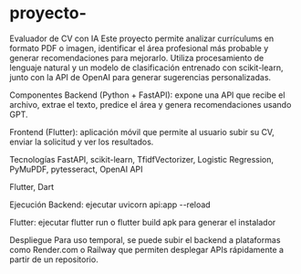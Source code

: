 # proyecto-
Evaluador de CV con IA
Este proyecto permite analizar currículums en formato PDF o imagen, identificar el área profesional más probable y generar recomendaciones para mejorarlo. Utiliza procesamiento de lenguaje natural y un modelo de clasificación entrenado con scikit-learn, junto con la API de OpenAI para generar sugerencias personalizadas.

Componentes
Backend (Python + FastAPI): expone una API que recibe el archivo, extrae el texto, predice el área y genera recomendaciones usando GPT.

Frontend (Flutter): aplicación móvil que permite al usuario subir su CV, enviar la solicitud y ver los resultados.

Tecnologías
FastAPI, scikit-learn, TfidfVectorizer, Logistic Regression, PyMuPDF, pytesseract, OpenAI API

Flutter, Dart

Ejecución
Backend: ejecutar uvicorn api:app --reload

Flutter: ejecutar flutter run o flutter build apk para generar el instalador

Despliegue
Para uso temporal, se puede subir el backend a plataformas como Render.com o Railway que permiten desplegar APIs rápidamente a partir de un repositorio.
